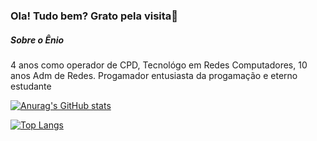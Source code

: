 ### Ola! Tudo bem? Grato pela visita👋

##### Sobre o Ênio

4 anos como operador de CPD, Tecnológo em Redes Computadores, 10 anos Adm de Redes. Progamador entusiasta da progamação e eterno estudante





[![Anurag's GitHub stats](https://github-readme-stats.vercel.app/api?username=eniorsantos)](https://github.com/anuraghazra/github-readme-stats)

[![Top Langs](https://github-readme-stats.vercel.app/api/top-langs/?username=anuraghazra&layout=compact)](https://github.com/anuraghazra/github-readme-stats)
